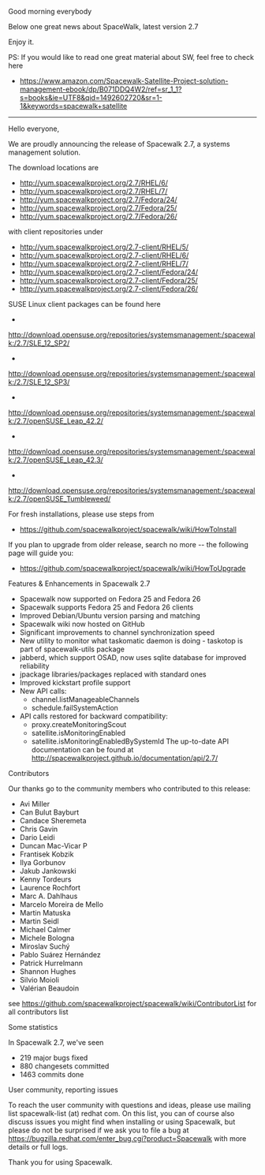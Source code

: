 Good morning everybody

Below one great news about SpaceWalk, latest version 2.7

Enjoy it.

PS: If you would like to read one great material about SW, feel free to check here
 - https://www.amazon.com/Spacewalk-Satellite-Project-solution-management-ebook/dp/B071DDQ4W2/ref=sr_1_1?s=books&ie=UTF8&qid=1492602720&sr=1-1&keywords=spacewalk+satellite

----

Hello everyone,

We are proudly announcing the release of Spacewalk 2.7, a systems
management solution.

The download locations are

   * http://yum.spacewalkproject.org/2.7/RHEL/6/
   * http://yum.spacewalkproject.org/2.7/RHEL/7/
   * http://yum.spacewalkproject.org/2.7/Fedora/24/
   * http://yum.spacewalkproject.org/2.7/Fedora/25/
   * http://yum.spacewalkproject.org/2.7/Fedora/26/

with client repositories under

   * http://yum.spacewalkproject.org/2.7-client/RHEL/5/
   * http://yum.spacewalkproject.org/2.7-client/RHEL/6/
   * http://yum.spacewalkproject.org/2.7-client/RHEL/7/
   * http://yum.spacewalkproject.org/2.7-client/Fedora/24/
   * http://yum.spacewalkproject.org/2.7-client/Fedora/25/
   * http://yum.spacewalkproject.org/2.7-client/Fedora/26/

SUSE Linux client packages can be found here

   *
http://download.opensuse.org/repositories/systemsmanagement:/spacewalk:/2.7/SLE_12_SP2/

   *
http://download.opensuse.org/repositories/systemsmanagement:/spacewalk:/2.7/SLE_12_SP3/

   *
http://download.opensuse.org/repositories/systemsmanagement:/spacewalk:/2.7/openSUSE_Leap_42.2/

   *
http://download.opensuse.org/repositories/systemsmanagement:/spacewalk:/2.7/openSUSE_Leap_42.3/

   *
http://download.opensuse.org/repositories/systemsmanagement:/spacewalk:/2.7/openSUSE_Tumbleweed/



For fresh installations, please use steps from

   * https://github.com/spacewalkproject/spacewalk/wiki/HowToInstall

If you plan to upgrade from older release, search no more -- the
following page will guide you:

   * https://github.com/spacewalkproject/spacewalk/wiki/HowToUpgrade


Features & Enhancements in Spacewalk 2.7

   * Spacewalk now supported on Fedora 25 and Fedora 26
   * Spacewalk supports Fedora 25 and Fedora 26 clients
   * Improved Debian/Ubuntu version parsing and matching
   * Spacewalk wiki now hosted on GitHub
   * Significant improvements to channel synchronization speed
   * New utility to monitor what taskomatic daemon is doing - taskotop
is part of spacewalk-utils package
   * jabberd, which support OSAD, now uses sqlite database for improved
reliability
   * jpackage libraries/packages replaced with standard ones
   * Improved kickstart profile support
   * New API calls:
     * channel.listManageableChannels
     * schedule.failSystemAction
   * API calls restored for backward compatibility:
     * proxy.createMonitoringScout
     * satellite.isMonitoringEnabled
     * satellite.isMonitoringEnabledBySystemId
The up-to-date API documentation can be found at
http://spacewalkproject.github.io/documentation/api/2.7/

Contributors

Our thanks go to the community members who contributed to this release:

   * Avi Miller
   * Can Bulut Bayburt
   * Candace Sheremeta
   * Chris Gavin
   * Dario Leidi
   * Duncan Mac-Vicar P
   * Frantisek Kobzik
   * Ilya Gorbunov
   * Jakub Jankowski
   * Kenny Tordeurs
   * Laurence Rochfort
   * Marc A. Dahlhaus
   * Marcelo Moreira de Mello
   * Martin Matuska
   * Martin Seidl
   * Michael Calmer
   * Michele Bologna
   * Miroslav Suchý
   * Pablo Suárez Hernández
   * Patrick Hurrelmann
   * Shannon Hughes
   * Silvio Moioli
   * Valérian Beaudoin

see https://github.com/spacewalkproject/spacewalk/wiki/ContributorList
for all contributors list


Some statistics

In Spacewalk 2.7, we've seen

   * 219 major bugs fixed
   * 880 changesets committed
   * 1463 commits done


User community, reporting issues

To reach the user community with questions and ideas, please use mailing
list spacewalk-list (at) redhat com. On this list, you can of course also
discuss issues you might find when installing or using Spacewalk, but
please do not be surprised if we ask you to file a bug at
https://bugzilla.redhat.com/enter_bug.cgi?product=Spacewalk with more
details or full logs.

Thank you for using Spacewalk.
